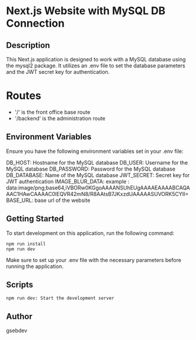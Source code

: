 # Next.js Website with MySQL DB Connection

## Description
This Next.js application is designed to work with a MySQL database using the mysql2 package. It utilizes an .env file to set the database parameters and the JWT secret key for authentication.

# Routes
- '/' is the front office base route
- '/backend' is the administration route

## Environment Variables
Ensure you have the following environment variables set in your .env file:

DB_HOST: Hostname for the MySQL database
DB_USER: Username for the MySQL database
DB_PASSWORD: Password for the MySQL database
DB_DATABASE: Name of the MySQL database
JWT_SECRET: Secret key for JWT authentication
IMAGE_BLUR_DATA: example : data:image/png;base64,iVBORw0KGgoAAAANSUhEUgAAAAEAAAABCAQAAAC1HAwCAAAAC0lEQVR42mN8/R8AAtsB7JKxzdUAAAAASUVORK5CYII=
BASE_URL: base url of the website

## Getting Started
To start development on this application, run the following command:
```
npm run install
npm run dev
```
Make sure to set up your .env file with the necessary parameters before running the application.


## Scripts
```
npm run dev: Start the development server
```
## Author
gsebdev

